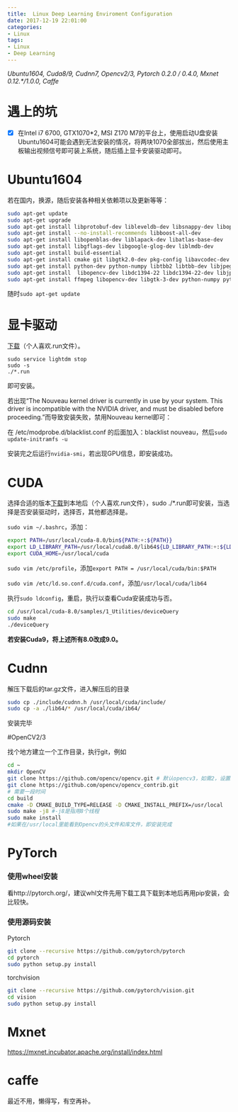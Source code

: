 ```yaml
---
title:  Linux Deep Learning Enviroment Configuration
date: 2017-12-19 22:01:00
categories:
- Linux
tags:
- Linux
- Deep Learning
---
```


*Ubuntu1604, Cuda8/9, Cudnn7, Opencv2/3, Pytorch 0.2.0 / 0.4.0, Mxnet 0.12.\*/1.0.0, Caffe*

# 遇上的坑

- [x] 在Intel i7 6700, GTX1070*2, MSI Z170 M7的平台上，使用启动U盘安装Ubuntu1604可能会遇到无法安装的情况，将两块1070全部拔出，然后使用主板输出视频信号即可装上系统，随后插上显卡安装驱动即可。

# Ubuntu1604
若在国内，换源，随后安装各种相关依赖项以及更新等等：

```bash
sudo apt-get update
sudo apt-get upgrade
sudo apt-get install libprotobuf-dev libleveldb-dev libsnappy-dev libopencv-dev libhdf5-serial-dev protobuf-compiler  
sudo apt-get install --no-install-recommends libboost-all-dev 
sudo apt-get install libopenblas-dev liblapack-dev libatlas-base-dev 
sudo apt-get install libgflags-dev libgoogle-glog-dev liblmdb-dev
sudo apt-get install build-essential
sudo apt-get install cmake git libgtk2.0-dev pkg-config libavcodec-dev libavformat-dev libswscale-dev
sudo apt-get install python-dev python-numpy libtbb2 libtbb-dev libjpeg-dev libpng-dev libtiff-dev libjasper-dev libdc1394-22-dev
sudo apt-get install  libopencv-dev libdc1394-22 libdc1394-22-dev libjpeg-dev libpng12-dev libtiff5-dev libjasper-dev libavcodec-dev libavformat-dev libswscale-dev libxine2-dev libgstreamer0.10-dev libgstreamer-plugins-base0.10-dev libv4l-dev libtbb-dev libqt4-dev libfaac-dev libmp3lame-dev libopencore-amrnb-dev libopencore-amrwb-dev libtheora-dev libvorbis-dev libxvidcore-dev x264 v4l-utils unzip
sudo apt-get install ffmpeg libopencv-dev libgtk-3-dev python-numpy python3-numpy libdc1394-22 libdc1394-22-dev libjpeg-dev libpng12-dev libtiff5-dev libjasper-dev libavcodec-dev libavformat-dev libswscale-dev libxine2-dev libgstreamer1.0-dev libgstreamer-plugins-base1.0-dev libv4l-dev libtbb-dev qtbase5-dev libfaac-dev libmp3lame-dev libopencore-amrnb-dev
```

随时`sudo apt-get update`

# 显卡驱动

[下载](http://www.nvidia.cn/Download/index.aspx?lang=cn)（个人喜欢.run文件）。

```
sudo service lightdm stop
sudo -s
./*.run
```

即可安装。

若出现“The Nouveau kernel driver is currently in use by your system. This driver is incompatible with the NVIDIA driver, and must be disabled before proceeding.”而导致安装失败，禁用Nouveau kernel即可：

在 /etc/modprobe.d/blacklist.conf 的后面加入：blacklist nouveau，然后`sudo update-initramfs -u`

安装完之后运行`nvidia-smi`，若出现GPU信息，即安装成功。

# CUDA

选择合适的版本[下载](https://developer.nvidia.com/cuda-downloads)到本地后（个人喜欢.run文件），sudo ./*.run即可安装，当选择是否安装驱动时，选择否，其他都选择是。

`sudo vim ~/.bashrc`，添加：

```bash
export PATH=/usr/local/cuda-8.0/bin${PATH:+:${PATH}}
export LD_LIBRARY_PATH=/usr/local/cuda8.0/lib64${LD_LIBRARY_PATH:+:${LD_LIBRARY_PATH}}
export CUDA_HOME=/usr/local/cuda
```

`sudo vim /etc/profile`，添加`export PATH = /usr/local/cuda/bin:$PATH`

`sudo vim /etc/ld.so.conf.d/cuda.conf`，添加`/usr/local/cuda/lib64`

执行`sudo ldconfig`，重启，执行以查看Cuda安装成功与否。

```bash
cd /usr/local/cuda-8.0/samples/1_Utilities/deviceQuery 
sudo make  
./deviceQuery
```

**若安装Cuda9，将上述所有8.0改成9.0。**

# Cudnn

解压下载后的tar.gz文件，进入解压后的目录

```bash
sudo cp ./include/cudnn.h /usr/local/cuda/include/
sudo cp -a ./lib64/* /usr/local/cuda/ib64/
```

安装完毕

#OpenCV2/3

找个地方建立一个工作目录，执行git，例如

```bash
cd ~
mkdir OpenCV
git clone https://github.com/opencv/opencv.git # 默认opencv3，如需2，设置branch
git clone https://github.com/opencv/opencv_contrib.git
# 需要一段时间
cd build
cmake -D CMAKE_BUILD_TYPE=RELEASE -D CMAKE_INSTALL_PREFIX=/usr/local   ..
sudo make -j8 #-j8是指用8个线程
sudo make install
#如果在/usr/local里能看到Opencv的头文件和库文件，即安装完成
```

# PyTorch

### 使用wheel安装

看http://pytorch.org/，建议whl文件先用下载工具下载到本地后再用pip安装，会比较快。

### 使用源码安装

Pytorch

```bash
git clone --recursive https://github.com/pytorch/pytorch
cd pytorch
sudo python setup.py install
```

torchvision

```bash
git clone --recursive https://github.com/pytorch/vision.git
cd vision
sudo python setup.py install
```

# Mxnet

https://mxnet.incubator.apache.org/install/index.html

# caffe

最近不用，懒得写，有空再补。

